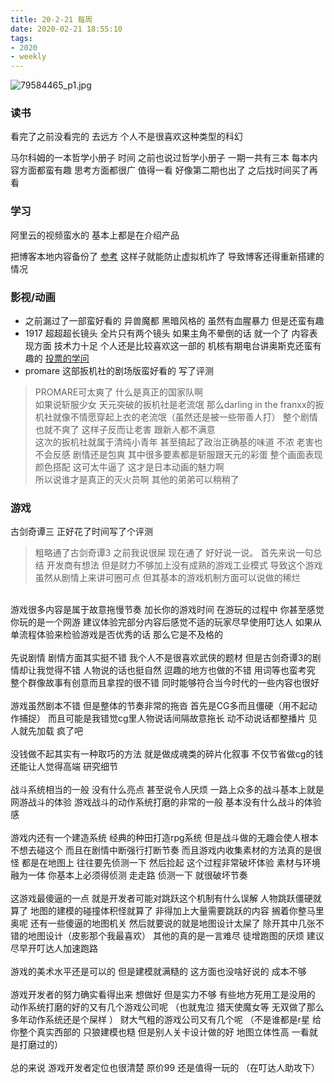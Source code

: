 ```yaml
---
title: 20-2-21 每周
date: 2020-02-21 18:55:10
tags:
- 2020
- weekly
---
```

![79584465_p1.jpg](https://i.loli.net/2020/02/21/Cg2aYUmkijVQE9L.jpg)
<!-- more-->
### 读书
看完了之前没看完的 去远方 个人不是很喜欢这种类型的科幻

马尔科姆的一本哲学小册子 时间 之前也说过哲学小册子 一期一共有三本 每本内容方面都蛮有趣 思考方面都很广 值得一看  好像第二期也出了 之后找时间买了再看

### 学习
阿里云的视频蛮水的 基本上都是在介绍产品

把博客本地内容备份了 [参考](https://lrscy.github.io/2018/01/26/Hexo-Github-Backup/)
这样子就能防止虚拟机炸了 导致博客还得重新搭建的情况

### 影视/动画
- 之前漏过了一部蛮好看的 异兽魔都  黑暗风格的 虽然有血腥暴力 但是还蛮有趣
- 1917 超超超长镜头 全片只有两个镜头 如果主角不晕倒的话 就一个了 内容表现方面 技术力十足 个人还是比较喜欢这一部的 机核有期电台讲奥斯克还蛮有趣的 [投票的学问](https://www.gcores.com/radios/120273)
- promare 这部扳机社的剧场版蛮好看的 写了评测
> PROMARE可太爽了 什么是真正的国家队啊<br>
如果说斩服少女 天元突破的扳机社是老流氓 那么darling in the franxx的扳机社就像不情愿穿起上衣的老流氓（虽然还是被一些带善人打） 整个剧情也就不爽了 这样子反而让老害 跟新人都不满意<br>
这次的扳机社就属于清纯小青年 甚至搞起了政治正确基的味道 不浓 老害也不会反感 剧情还是包爽 其中很多要素都是斩服跟天元的彩蛋 整个画面表现 颜色搭配 这可太牛逼了 这才是日本动画的魅力啊<br>
所以说谁才是真正的灭火员啊 其他的弟弟可以稍稍了


### 游戏
古剑奇谭三 正好花了时间写了个评测
>粗略通了古剑奇谭3 之前我说很屎 现在通了 好好说一说。
首先来说一句总结 开发商有想法 但是财力不够加上没有成熟的游戏工业模式 导致这个游戏虽然从剧情上来讲可圈可点 但其基本的游戏机制方面可以说做的稀烂<br>
<br>
游戏很多内容是属于故意拖慢节奏 加长你的游戏时间 在游玩的过程中 你甚至感觉你玩的是一个网游 建议体验完部分内容后感觉不适的玩家尽早使用叮达人 如果从单流程体验来检验游戏是否优秀的话 那么它是不及格的<br>
<br>
先说剧情 剧情方面其实挺不错 我个人不是很喜欢武侠的题材 但是古剑奇谭3的剧情却让我觉得不错 人物说的话也挺自然 逗趣的地方也做的不错 用词等也蛮考究 整个群像故事有创意而且拿捏的很不错 同时能够符合当今时代的一些内容也很好 <br>
<br>
游戏虽然剧本不错 但是整体的节奏非常的拖沓 首先是CG多而且僵硬（用不起动作捕捉） 而且可能是我错觉cg里人物说话间隔故意拖长 动不动说话都整播片  见人就先加载 疯了吧<br>
<br>
没钱做不起其实有一种取巧的方法 就是做成魂类的碎片化叙事  不仅节省做cg的钱 还能让人觉得高端 研究细节<br>
<br>
战斗系统相当的一般 没有什么亮点 甚至说令人厌烦 一路上众多的战斗基本上就是网游战斗的体验  游戏战斗的动作系统打磨的非常的一般 基本没有什么战斗的体验感 <br>
<br>
游戏内还有一个建造系统 经典的种田打造rpg系统 但是战斗做的无趣会使人根本不想去碰这个 而且在剧情中断强行打断节奏
而且游戏内收集素材的方法真的是很怪  都是在地图上  往往要先侦测一下 然后捡起 这个过程非常破坏体验 素材与环境融为一体 你基本上必须得侦测 走走路 侦测一下 就很破坏节奏<br>
<br>
这游戏最傻逼的一点 就是开发者可能对跳跃这个机制有什么误解  人物跳跃僵硬就算了  地图的建模的碰撞体积怪就算了  非得加上大量需要跳跃的内容  搁着你整马里奥呢 还有一些傻逼的地图机关  然后就要说的就是地图设计太屎了 除开其中几张不错的地图设计（皮影那个我最喜欢） 其他的真的是一言难尽 徒增跑图的厌烦 建议尽早开叮达人加速跑路<br>
<br>
游戏的美术水平还是可以的 但是建模就满糙的  这方面也没啥好说的 成本不够<br>
<br>
游戏开发者的努力确实看得出来 想做好 但是实力不够 有些地方死用工是没用的  动作系统打磨的好的又有几个游戏公司呢 （也就鬼泣 猎天使魔女等 无双做了那么多年动作系统还是个屎样 ）   财大气粗的游戏公司又有几个呢  （不是谁都是r星  给你整个真实西部的  只狼建模也糙 但是别人关卡设计做的好 地图立体性高 一看就是打磨过的） <br>
<br>
总的来说 游戏开发者定位也很清楚 原价99  还是值得一玩的 （在叮达人助攻下）

